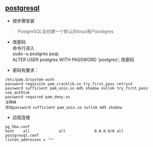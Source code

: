 ## [postgresql](https://www.postgresql.org/download/)
- 按步骤安装  
>PostgreSQL会创建一个默认的linux用户postgres

- 改密码  
命令行进入  
sudo -u postgres psql;  
ALTER USER postgres WITH PASSWORD 'postgres';  改密码 

- 密码有要求：
```
/etc/pam.d/system-auth
password requisite pam_cracklib.so try_first_pass retry=3
password sufficient pam_unix.so md5 shadow nullok try_first_pass use_authtok
password required pam_deny.so
注释掉
添加password sufficient pam_unix.so nullok md5 shadow
```
- 远程连接
```
pg_hba.conf
host    all             all             0.0.0.0/0 all
postgresql.conf
listen_addresses = '*'
```